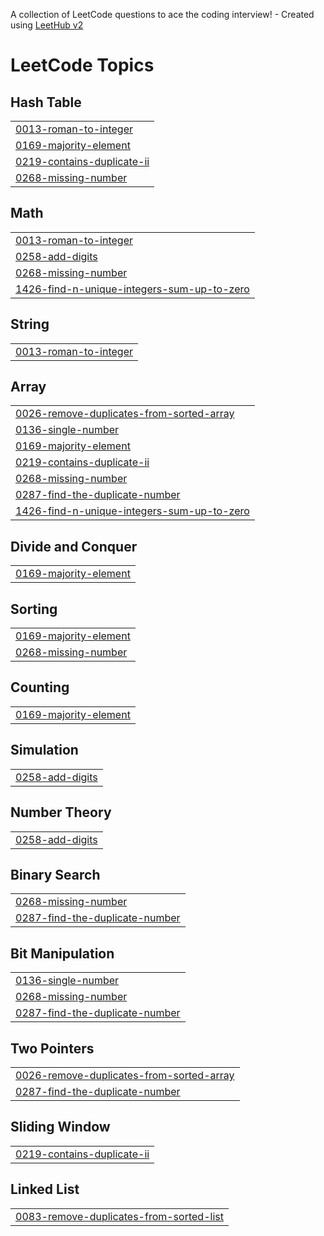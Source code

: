 A collection of LeetCode questions to ace the coding interview! - Created using [LeetHub v2](https://github.com/arunbhardwaj/LeetHub-2.0)
<!---LeetCode Topics Start-->
# LeetCode Topics
## Hash Table
|  |
| ------- |
| [0013-roman-to-integer](https://github.com/nikhitadasari26/Leetcode/tree/master/0013-roman-to-integer) |
| [0169-majority-element](https://github.com/nikhitadasari26/Leetcode/tree/master/0169-majority-element) |
| [0219-contains-duplicate-ii](https://github.com/nikhitadasari26/Leetcode/tree/master/0219-contains-duplicate-ii) |
| [0268-missing-number](https://github.com/nikhitadasari26/Leetcode/tree/master/0268-missing-number) |
## Math
|  |
| ------- |
| [0013-roman-to-integer](https://github.com/nikhitadasari26/Leetcode/tree/master/0013-roman-to-integer) |
| [0258-add-digits](https://github.com/nikhitadasari26/Leetcode/tree/master/0258-add-digits) |
| [0268-missing-number](https://github.com/nikhitadasari26/Leetcode/tree/master/0268-missing-number) |
| [1426-find-n-unique-integers-sum-up-to-zero](https://github.com/nikhitadasari26/Leetcode/tree/master/1426-find-n-unique-integers-sum-up-to-zero) |
## String
|  |
| ------- |
| [0013-roman-to-integer](https://github.com/nikhitadasari26/Leetcode/tree/master/0013-roman-to-integer) |
## Array
|  |
| ------- |
| [0026-remove-duplicates-from-sorted-array](https://github.com/nikhitadasari26/Leetcode/tree/master/0026-remove-duplicates-from-sorted-array) |
| [0136-single-number](https://github.com/nikhitadasari26/Leetcode/tree/master/0136-single-number) |
| [0169-majority-element](https://github.com/nikhitadasari26/Leetcode/tree/master/0169-majority-element) |
| [0219-contains-duplicate-ii](https://github.com/nikhitadasari26/Leetcode/tree/master/0219-contains-duplicate-ii) |
| [0268-missing-number](https://github.com/nikhitadasari26/Leetcode/tree/master/0268-missing-number) |
| [0287-find-the-duplicate-number](https://github.com/nikhitadasari26/Leetcode/tree/master/0287-find-the-duplicate-number) |
| [1426-find-n-unique-integers-sum-up-to-zero](https://github.com/nikhitadasari26/Leetcode/tree/master/1426-find-n-unique-integers-sum-up-to-zero) |
## Divide and Conquer
|  |
| ------- |
| [0169-majority-element](https://github.com/nikhitadasari26/Leetcode/tree/master/0169-majority-element) |
## Sorting
|  |
| ------- |
| [0169-majority-element](https://github.com/nikhitadasari26/Leetcode/tree/master/0169-majority-element) |
| [0268-missing-number](https://github.com/nikhitadasari26/Leetcode/tree/master/0268-missing-number) |
## Counting
|  |
| ------- |
| [0169-majority-element](https://github.com/nikhitadasari26/Leetcode/tree/master/0169-majority-element) |
## Simulation
|  |
| ------- |
| [0258-add-digits](https://github.com/nikhitadasari26/Leetcode/tree/master/0258-add-digits) |
## Number Theory
|  |
| ------- |
| [0258-add-digits](https://github.com/nikhitadasari26/Leetcode/tree/master/0258-add-digits) |
## Binary Search
|  |
| ------- |
| [0268-missing-number](https://github.com/nikhitadasari26/Leetcode/tree/master/0268-missing-number) |
| [0287-find-the-duplicate-number](https://github.com/nikhitadasari26/Leetcode/tree/master/0287-find-the-duplicate-number) |
## Bit Manipulation
|  |
| ------- |
| [0136-single-number](https://github.com/nikhitadasari26/Leetcode/tree/master/0136-single-number) |
| [0268-missing-number](https://github.com/nikhitadasari26/Leetcode/tree/master/0268-missing-number) |
| [0287-find-the-duplicate-number](https://github.com/nikhitadasari26/Leetcode/tree/master/0287-find-the-duplicate-number) |
## Two Pointers
|  |
| ------- |
| [0026-remove-duplicates-from-sorted-array](https://github.com/nikhitadasari26/Leetcode/tree/master/0026-remove-duplicates-from-sorted-array) |
| [0287-find-the-duplicate-number](https://github.com/nikhitadasari26/Leetcode/tree/master/0287-find-the-duplicate-number) |
## Sliding Window
|  |
| ------- |
| [0219-contains-duplicate-ii](https://github.com/nikhitadasari26/Leetcode/tree/master/0219-contains-duplicate-ii) |
## Linked List
|  |
| ------- |
| [0083-remove-duplicates-from-sorted-list](https://github.com/nikhitadasari26/Leetcode/tree/master/0083-remove-duplicates-from-sorted-list) |
<!---LeetCode Topics End-->